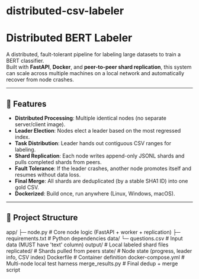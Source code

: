 # distributed-csv-labeler
# Distributed BERT Labeler

A distributed, fault-tolerant pipeline for labeling large datasets to train a BERT classifier.  
Built with **FastAPI**, **Docker**, and **peer-to-peer shard replication**, this system can scale across multiple machines on a local network and automatically recover from node crashes.

---

## 🚀 Features
- **Distributed Processing**: Multiple identical nodes (no separate server/client image).  
- **Leader Election**: Nodes elect a leader based on the most regressed index.  
- **Task Distribution**: Leader hands out contiguous CSV ranges for labeling.  
- **Shard Replication**: Each node writes append-only JSONL shards and pulls completed shards from peers.  
- **Fault Tolerance**: If the leader crashes, another node promotes itself and resumes without data loss.  
- **Final Merge**: All shards are deduplicated (by a stable SHA1 ID) into one gold CSV.  
- **Dockerized**: Build once, run anywhere (Linux, Windows, macOS).

---

## 📂 Project Structure

app/
├─ node.py # Core node logic (FastAPI + worker + replication)
├─ requirements.txt # Python dependencies
data/
└─ questions.csv # Input data (MUST have 'text' column)
output/ # Local labeled shard files
replicated/ # Shards pulled from peers
state/ # Node state (progress, leader info, CSV index)
Dockerfile # Container definition
docker-compose.yml # Multi-node local test harness
merge_results.py # Final dedup + merge script
